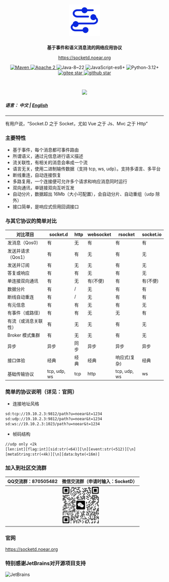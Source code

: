 <h1 align="center" style="text-align:center;">
<img src="socketd_icon.png" width="100" />
</h1>
<p align="center">
	<strong>基于事件和语义消息流的网络应用协议</strong>
</p>

<p align="center">
	<a href="https://socketd.noear.org/">https://socketd.noear.org</a>
</p>

<p align="center">
    <a target="_blank" href="https://search.maven.org/artifact/org.noear/socketd">
        <img src="https://img.shields.io/maven-central/v/org.noear/socketd.svg?label=Maven%20Central" alt="Maven" />
    </a>
    <a target="_blank" href="LICENSE">
		<img src="https://img.shields.io/:license-Apache2-blue.svg" alt="Apache 2" />
	</a>
    <a>
		<img src="https://img.shields.io/badge/Java-8~22-green.svg" alt="Java-8~22" />
	</a>
    <a>
		<img src="https://img.shields.io/badge/JavaScript-es6+-green.svg" alt="JavaScript-es6+" />
	</a>
    <a>
		<img src="https://img.shields.io/badge/Python-3.12+-green.svg" alt="Python-3.12+" />
	</a>
    <br />
    <a target="_blank" href='https://gitee.com/noear/socketd/stargazers'>
        <img src='https://gitee.com/noear/socketd/badge/star.svg' alt='gitee star'/>
    </a>
    <a target="_blank" href='https://github.com/noear/socketd/stargazers'>
        <img src="https://img.shields.io/github/stars/noear/socketd.svg?logo=github" alt="github star"/>
    </a>
</p>

<br/>
<p align="center">
	<a href="https://jq.qq.com/?_wv=1027&k=kjB5JNiC">
	<img src="https://img.shields.io/badge/QQ交流群-870505482-orange"/></a>
</p>

##### 语言： 中文 | [English](README.md)

<hr />

有用户说，“Socket.D 之于 Socket，尤如 Vue 之于 Js、Mvc 之于 Http”

### 主要特性

* 基于事件，每个消息都可事件路由
* 所谓语义，通过元信息进行语义描述
* 流关联性，有相关的消息会串成一个流
* 语言无关，使用二进制输传数据（支持 tcp, ws, udp）。支持多语言、多平台
* 断线重连，自动连接恢复
* 多路复用，一个连接便可允许多个请求和响应消息同时运行
* 双向通讯，单链接双向互听互发
* 自动分片，数据超出 16Mb（大小可配置），会自动分片、自动重组（udp 除外）
* 接口简单，是响应式但用回调接口


### 与其它协议的简单对比

| 对比项目        | socket.d    | http | websocket | rsocket      | socket.io | 
|-------------|-------------|------|-----------|--------------|-----------|
| 发消息（Qos0）   | 有           | 无    | 有         | 有            | 有         | 
| 发送并请求（Qos1） | 有           | 有    | 无         | 有            | 无         | 
| 发送并订阅       | 有           | 无    | 无         | 有            | 无         | 
| 答复或响应       | 有           | 有    | 无         | 有            | 无         |   
| 单连接双向通讯     | 有           | 无    | 有(不便)     | 有            | 有(不便)     | 
| 数据分片        | 有           | /    | 无         | 有            | 有         | 
| 断线自动重连      | 有           | /    | 无         | 有            | 有         |   
| 有元信息        | 有           | 有    | 无         | 有            | 无         |     
| 有事件（或路径）    | 有           | 有    | 无         | 无            | 有         |    
| 有流（或消息关联性）  | 有           | 无    | 无         | 有            | 无         | 
| Broker 模式集群 | 有           | 无    | 无         | 有            | 无         |      
| 异步          | 异步            | 同步   | 异步        | 异步           | 异步        |       
| 接口体验        | 经典          | 经典   | 经典        | 响应式(复杂)      | 经典        |       
| 基础传输协议      | tcp, udp, ws | tcp  | http      | tcp, udp, ws | ws        |      




### 简单的协议说明（详见：官网）


* 连接地址风格

```
sd:tcp://19.10.2.3:9812/path?u=noear&t=1234
sd:udp://19.10.2.3:9812/path?u=noear&t=1234
sd:ws://19.10.2.3:1023/path?u=noear&t=1234
```


* 帧码结构

```
//udp only <2k
[len:int][flag:int][sid:str(<64)][\n][event:str(<512)][\n][metaString:str(<4k)][\n][data:byte(<16m)]
```

### 加入到社区交流群

| QQ交流群：870505482                       | 微信交流群（申请时输入：SocketD）                   |
|---------------------------|----------------------------------------|
|        | <img src="group_wx.png" width="120" /> 


### 官网

https://socketd.noear.org

### 特别感谢JetBrains对开源项目支持

<a href="https://jb.gg/OpenSourceSupport">
  <img src="https://user-images.githubusercontent.com/8643542/160519107-199319dc-e1cf-4079-94b7-01b6b8d23aa6.png" align="left" height="100" width="100"  alt="JetBrains">
</a>




